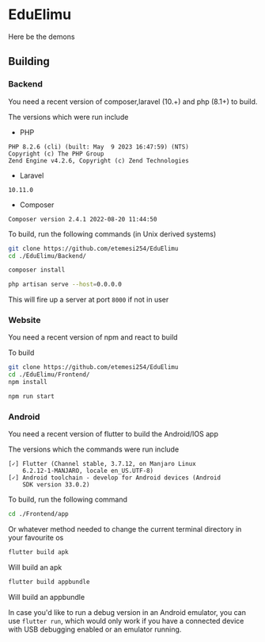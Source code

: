 # EduElimu
Here be the demons


## Building

### Backend
You need a recent version of composer,laravel (10.+) and php (8.1+) to build.

The versions which were run include

- PHP
```text
PHP 8.2.6 (cli) (built: May  9 2023 16:47:59) (NTS)
Copyright (c) The PHP Group
Zend Engine v4.2.6, Copyright (c) Zend Technologies
```
-  Laravel
```text
10.11.0
```
- Composer
```text
Composer version 2.4.1 2022-08-20 11:44:50
```
To build, run the following commands (in Unix derived systems)
```bash
git clone https://github.com/etemesi254/EduElimu
cd ./EduElimu/Backend/

composer install

php artisan serve --host=0.0.0.0
```
This will fire up a server at port `8000` if not in user


### Website
You need a recent version of npm and react to build

To build
```bash
git clone https://github.com/etemesi254/EduElimu
cd ./EduElimu/Frontend/
npm install

npm run start
```


### Android

You need a recent version of flutter to build the Android/IOS app

The versions which the commands were run include

```text
[✓] Flutter (Channel stable, 3.7.12, on Manjaro Linux
    6.2.12-1-MANJARO, locale en_US.UTF-8)
[✓] Android toolchain - develop for Android devices (Android
    SDK version 33.0.2)
```

To build, run the following command

```bash
cd ./Frontend/app
```

Or whatever method needed to change the current terminal directory in your favourite os



```bash
flutter build apk
```
Will build an apk


```bash
flutter build appbundle
```

Will build an appbundle


In case you'd like to run a debug version in an Android emulator, you can use `flutter run`, which would only work if you have a connected device with USB debugging enabled or an emulator running.

